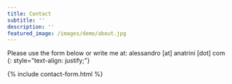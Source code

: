 ```yaml
---
title: Contact
subtitle: ''
description: ''
featured_image: /images/demo/about.jpg
---
```


Please use the form below or write me at: alessandro [at] anatrini [dot] com
{: style="text-align: justify;"}

{% include contact-form.html %}
